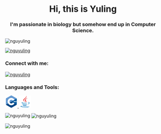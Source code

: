 <h1 align="center">Hi, this is Yuling</h1>
<h3 align="center">I'm passionate in biology but somehow end up in Computer Science.</h3>

<p align="left"> <img src="https://komarev.com/ghpvc/?username=nguyuling&label=Profile%20views&color=0e75b6&style=flat" alt="nguyuling" /> </p>

<p align="left"> <a href="https://twitter.com/nguyuling" target="blank"><img src="https://img.shields.io/twitter/follow/nguyuling?logo=twitter&style=for-the-badge" alt="nguyuling" /></a> </p>

<h3 align="left">Connect with me:</h3>
<p align="left">
<a href="https://twitter.com/nguyuling" target="blank"><img align="center" src="https://raw.githubusercontent.com/rahuldkjain/github-profile-readme-generator/master/src/images/icons/Social/twitter.svg" alt="nguyuling" height="30" width="40" /></a>
</p>

<h3 align="left">Languages and Tools:</h3>
<p align="left"> <a href="https://www.w3schools.com/cpp/" target="_blank" rel="noreferrer"> <img src="https://raw.githubusercontent.com/devicons/devicon/master/icons/cplusplus/cplusplus-original.svg" alt="cplusplus" width="40" height="40"/> </a> <a href="https://www.java.com" target="_blank" rel="noreferrer"> <img src="https://raw.githubusercontent.com/devicons/devicon/master/icons/java/java-original.svg" alt="java" width="40" height="40"/> </a> </p>

<p><img align="left" src="https://github-readme-stats.vercel.app/api/top-langs?username=nguyuling&show_icons=true&locale=en&layout=compact" alt="nguyuling" /></p>

<p>&nbsp;<img align="center" src="https://github-readme-stats.vercel.app/api?username=nguyuling&show_icons=true&locale=en" alt="nguyuling" /></p>

<p><img align="center" src="https://github-readme-streak-stats.herokuapp.com/?user=nguyuling&" alt="nguyuling" /></p>

